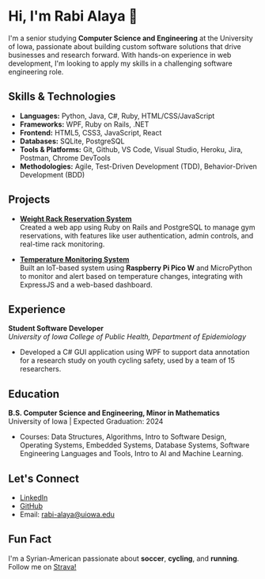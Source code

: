 # Hi, I'm Rabi Alaya 👋

I'm a senior studying **Computer Science and Engineering** at the University of Iowa, passionate about building custom software solutions that drive businesses and research forward. With hands-on experience in web development, I'm looking to apply my skills in a challenging software engineering role.

## Skills & Technologies

- **Languages:** Python, Java, C#, Ruby, HTML/CSS/JavaScript
- **Frameworks:** WPF, Ruby on Rails, .NET
- **Frontend:** HTML5, CSS3, JavaScript, React
- **Databases:** SQLite, PostgreSQL
- **Tools & Platforms:** Git, Github, VS Code, Visual Studio, Heroku, Jira, Postman, Chrome DevTools
- **Methodologies:** Agile, Test-Driven Development (TDD), Behavior-Driven Development (BDD)

## Projects

  - **[Weight Rack Reservation System](https://github.com/username/project-link)**  
  Created a web app using Ruby on Rails and PostgreSQL to manage gym reservations, with features like user authentication, admin controls, and real-time rack monitoring.

- **[Temperature Monitoring System](https://github.com/username/project-link)**  
  Built an IoT-based system using **Raspberry Pi Pico W** and MicroPython to monitor and alert based on temperature changes, integrating with ExpressJS and a web-based dashboard.

## Experience

**Student Software Developer**  
*University of Iowa College of Public Health, Department of Epidemiology*  
- Developed a C# GUI application using WPF to support data annotation for a research study on youth cycling safety, used by a team of 15 researchers.

## Education

**B.S. Computer Science and Engineering, Minor in Mathematics**  
University of Iowa | Expected Graduation: 2024

- Courses: Data Structures, Algorithms, Intro to Software Design, Operating Systems, Embedded Systems, Database Systems, Software Engineering Languages and Tools, Intro to AI and Machine Learning. 

## Let's Connect

- [LinkedIn](https://www.linkedin.com/in/ralaya/)
- [GitHub](https://github.com/ra397)
- Email: rabi-alaya@uiowa.edu

## Fun Fact

I'm a Syrian-American passionate about **soccer**, **cycling**, and **running**. Follow me on [Strava!](https://www.strava.com/athletes/127552092)
